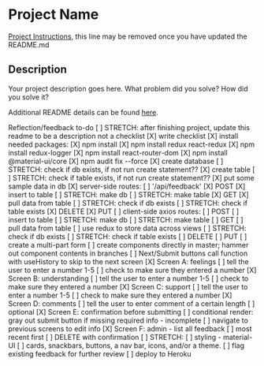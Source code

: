 # Project Name

[Project Instructions](./INSTRUCTIONS.md), this line may be removed once you have updated the README.md

## Description

Your project description goes here. What problem did you solve? How did you solve it?

Additional README details can be found [here](https://github.com/PrimeAcademy/readme-template/blob/master/README.md).


Reflection/feedback to-do
[ ] STRETCH: after finishing project, update this readme to be a description not a checklist
[X] write checklist
[X] install needed packages:
    [X] npm install
    [X] npm install redux react-redux
    [X] npm install redux-logger
    [X] npm install react-router-dom
    [X] npm install @material-ui/core
    [X] npm audit fix --force
[X] create database
    [ ] STRETCH: check if db exists, if not run create statement??
[X] create table
    [ ] STRETCH: check if table exists, if not run create statement??
[X] put some sample data in db
[X] server-side routes:
    [ ] '/api/feedback'
    [X] POST
        [X] insert to table
        [ ] STRETCH: make db
        [ ] STRETCH: make table
    [X] GET
        [X] pull data from table
        [ ] STRETCH: check if db exists
        [ ] STRETCH: check if table exists
    [X] DELETE
    [X] PUT
[ ] client-side axios routes:
    [ ] POST
        [ ] insert to table
        [ ] STRETCH: make db
        [ ] STRETCH: make table
    [ ] GET
        [ ] pull data from table
            [ ] use redux to store data across views
        [ ] STRETCH: check if db exists
        [ ] STRETCH: check if table exists
    [ ] DELETE
    [ ] PUT
[ ] create a multi-part form
    [ ] create components directly in master; hammer out component contents in branches
    [ ] Next/Submit buttons call function with useHistory to skip to the next screen
    [X] Screen A: feelings
        [ ] tell the user to enter a number 1-5
        [ ] check to make sure they entered a number
    [X] Screen B: understanding
        [ ] tell the user to enter a number 1-5
        [ ] check to make sure they entered a number
    [X] Screen C: support
        [ ] tell the user to enter a number 1-5
        [ ] check to make sure they entered a number
    [X] Screen D: comments
        [ ] tell the user to enter comment of a certain length
        [ ] optional
    [X] Screen E: confirmation before submitting
        [ ] conditional render: gray out submit button if missing required info - incomplete
        [ ] navigate to previous screens to edit info
    [X] Screen F: admin - list all feedback
        [ ] most recent first
        [ ] DELETE with confirmation
[ ] STRETCH:
    [ ] styling - material-UI
        [ ] cards, snackbars, buttons, a nav bar, icons, and/or a theme. 
    [ ] flag existing feedback for further review
    [ ] deploy to Heroku